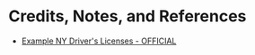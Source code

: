 # Credits, Notes, and References

  + [Example NY Driver's Licenses - OFFICIAL](https://dmv.ny.gov/id-card/sample-photo-documents)

